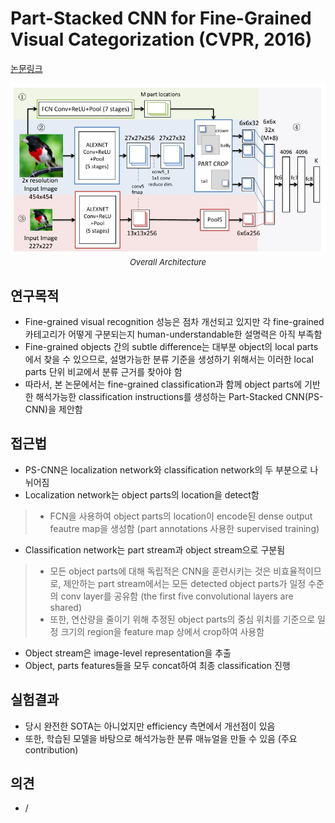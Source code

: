 # Part-Stacked CNN for Fine-Grained Visual Categorization (CVPR, 2016)

[논문링크](https://openaccess.thecvf.com/content_cvpr_2016/html/Huang_Part-Stacked_CNN_for_CVPR_2016_paper.html)

<p align="center">
    <img width="600" alt='fig1' src="./img/04_22_01.png?raw=true"></br>
    <em><font size=2>Overall Architecture</font></em>
</p>

## 연구목적
- Fine-grained visual recognition 성능은 점차 개선되고 있지만 각 fine-grained 카테고리가 어떻게 구분되는지 human-understandable한 설명력은 아직 부족함
- Fine-grained objects 간의 subtle difference는 대부분 object의 local parts에서 찾을 수 있으므로, 설명가능한 분류 기준을 생성하기 위해서는 이러한 local parts 단위 비교에서 분류 근거를 찾아야 함
- 따라서, 본 논문에서는 fine-grained classification과 함께 object parts에 기반한 해석가능한 classification instructions를 생성하는 Part-Stacked CNN(PS-CNN)을 제안함

## 접근법
- PS-CNN은 localization network와 classification network의 두 부분으로 나뉘어짐
- Localization network는 object parts의 location을 detect함
> - FCN을 사용하여 object parts의 location이 encode된 dense output feautre map을 생성함 (part annotations 사용한 supervised training)
- Classification network는 part stream과 object stream으로 구분됨
> - 모든 object parts에 대해 독립적은 CNN을 훈련시키는 것은 비효율적이므로, 제안하는 part stream에서는 모든 detected object parts가 일정 수준의 conv layer를 공유함 (the first five convolutional layers are shared)
> - 또한, 연산량을 줄이기 위해 추정된 object parts의 중심 위치를 기준으로 일정 크기의 region을 feature map 상에서 crop하여 사용함
- Object stream은 image-level representation을 추출
- Object, parts features들을 모두 concat하여 최종 classification 진행

## 실험결과
- 당시 완전한 SOTA는 아니었지만 efficiency 측면에서 개선점이 있음
- 또한, 학습된 모델을 바탕으로 해석가능한 분류 매뉴얼을 만들 수 있음 (주요 contribution)

## 의견
- /